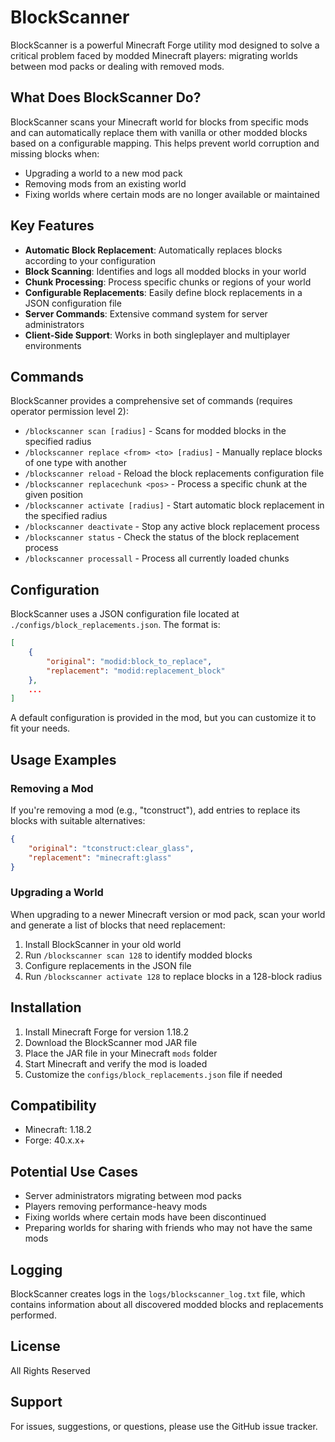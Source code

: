 # BlockScanner

BlockScanner is a powerful Minecraft Forge utility mod designed to solve a critical problem faced by modded Minecraft players: migrating worlds between mod packs or dealing with removed mods.

## What Does BlockScanner Do?

BlockScanner scans your Minecraft world for blocks from specific mods and can automatically replace them with vanilla or other modded blocks based on a configurable mapping. This helps prevent world corruption and missing blocks when:

- Upgrading a world to a new mod pack
- Removing mods from an existing world
- Fixing worlds where certain mods are no longer available or maintained

## Key Features

- **Automatic Block Replacement**: Automatically replaces blocks according to your configuration
- **Block Scanning**: Identifies and logs all modded blocks in your world
- **Chunk Processing**: Process specific chunks or regions of your world
- **Configurable Replacements**: Easily define block replacements in a JSON configuration file
- **Server Commands**: Extensive command system for server administrators
- **Client-Side Support**: Works in both singleplayer and multiplayer environments

## Commands

BlockScanner provides a comprehensive set of commands (requires operator permission level 2):

- `/blockscanner scan [radius]` - Scans for modded blocks in the specified radius
- `/blockscanner replace <from> <to> [radius]` - Manually replace blocks of one type with another
- `/blockscanner reload` - Reload the block replacements configuration file
- `/blockscanner replacechunk <pos>` - Process a specific chunk at the given position
- `/blockscanner activate [radius]` - Start automatic block replacement in the specified radius
- `/blockscanner deactivate` - Stop any active block replacement process
- `/blockscanner status` - Check the status of the block replacement process
- `/blockscanner processall` - Process all currently loaded chunks

## Configuration

BlockScanner uses a JSON configuration file located at `./configs/block_replacements.json`. The format is:

```json
[
    {
        "original": "modid:block_to_replace",
        "replacement": "modid:replacement_block"
    },
    ...
]
```

A default configuration is provided in the mod, but you can customize it to fit your needs.

## Usage Examples

### Removing a Mod

If you're removing a mod (e.g., "tconstruct"), add entries to replace its blocks with suitable alternatives:

```json
{
    "original": "tconstruct:clear_glass",
    "replacement": "minecraft:glass"
}
```

### Upgrading a World

When upgrading to a newer Minecraft version or mod pack, scan your world and generate a list of blocks that need replacement:

1. Install BlockScanner in your old world
2. Run `/blockscanner scan 128` to identify modded blocks
3. Configure replacements in the JSON file
4. Run `/blockscanner activate 128` to replace blocks in a 128-block radius

## Installation

1. Install Minecraft Forge for version 1.18.2
2. Download the BlockScanner mod JAR file
3. Place the JAR file in your Minecraft `mods` folder
4. Start Minecraft and verify the mod is loaded
5. Customize the `configs/block_replacements.json` file if needed

## Compatibility

- Minecraft: 1.18.2
- Forge: 40.x.x+

## Potential Use Cases

- Server administrators migrating between mod packs
- Players removing performance-heavy mods
- Fixing worlds where certain mods have been discontinued
- Preparing worlds for sharing with friends who may not have the same mods

## Logging

BlockScanner creates logs in the `logs/blockscanner_log.txt` file, which contains information about all discovered modded blocks and replacements performed.

## License

All Rights Reserved

## Support

For issues, suggestions, or questions, please use the GitHub issue tracker.
